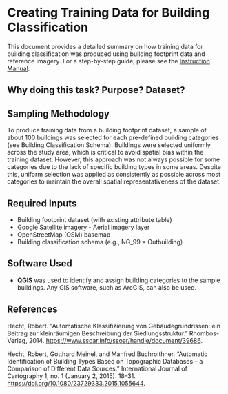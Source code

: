 # Creating Training Data for Building Classification

This document provides a detailed summary on how training data for building classification was produced using building footprint data and reference imagery. For a step-by-step guide, please see the [Instruction Manual](Instruction_Manual.md).


Why doing this task? Purpose? Dataset?
---

## Sampling Methodology

To produce training data from a building footprint dataset, a sample of about 100 buildings was selected for each pre-defined building categories (see Building Classification Schema). Buildings were selected uniformly across the study area, which is critical to avoid spatial bias within the training dataset. However, this approach was not always possible for some categories due to the lack of specific building types in some areas. Despite this, uniform selection was applied as consistently as possible across most categories to maintain the overall spatial representativeness of the dataset.

## Required Inputs

- Building footprint dataset (with existing attribute table)
- Google Satellite imagery - Aerial imagery layer 
- OpenStreetMap (OSM) basemap 
- Building classification schema (e.g., NG_99 = Outbuilding)

## Software Used

- **QGIS** was used to identify and assign building categories to the sample buildings. Any GIS software, such as ArcGIS, can also be used. 

## References
Hecht, Robert. “Automatische Klassifizierung von Gebäudegrundrissen: ein Beitrag zur kleinräumigen Beschreibung der Siedlungsstruktur.” Rhombos-Verlag, 2014. https://www.ssoar.info/ssoar/handle/document/39686.

Hecht, Robert, Gotthard Meinel, and Manfred Buchroithner. “Automatic Identification of Building Types Based on Topographic Databases – a Comparison of Different Data Sources.” International Journal of Cartography 1, no. 1 (January 2, 2015): 18–31. https://doi.org/10.1080/23729333.2015.1055644.







